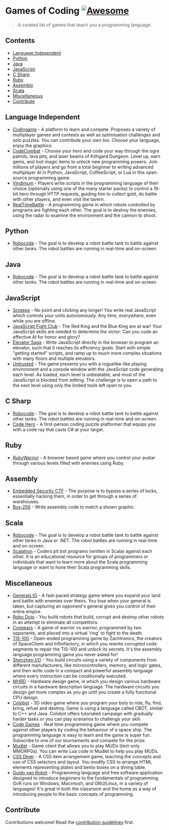 # Games of Coding [![Awesome](https://awesome.re/badge.svg)](https://awesome.re)

> A curated list of games that teach you a programming language.


## Contents

- [Language Independent](#language-independent)
- [Python](#python)
- [Java](#java)
- [JavaScript](#javascript)
- [C Sharp](#c-sharp)
- [Ruby](#ruby)
- [Assembly](#assembly)
- [Scala](#scala)
- [Miscellaneous](#miscellaneous)
- [Contribute](#contribute)

## Language Independent

- [Codingame](https://www.codingame.com/home) - A platform to learn and compete. Proposes a variety of multiplayer games and contests as well as optimisation challenges and solo puzzles. You can contribute your own too. Choose your language, enjoy the graphics. 
- [CodeCombat](https://codecombat.com) - Choose your hero and code your way through the ogre patrols, lava pits, and laser beams of Kithgard Dungeon. Level up, earn gems, and loot magic items to unlock new programming powers. Join millions of players and go from a total beginner to writing advanced multiplayer AI in Python, JavaScript, CoffeeScript, or Lua in this open-source programming game.
- [Vindinium](https://www.codingame.com/multiplayer/bot-programming/vindinium) - Players write scripts in the programming language of their choice (optionally using one of the many starter packs) to control a 16-bit hero through HTTP requests, guiding him to collect gold, do battle with other players, and even visit the tavern.
- [RealTimeBattle](http://realtimebattle.sourceforge.net) - A programming game in which robots controlled by programs are fighting each other. The goal is to destroy the enemies, using the radar to examine the environment and the cannon to shoot. 


## Python

- [Robocode](https://github.com/turkishviking/Python-Robocode) - The goal is to develop a robot battle tank to battle against other tanks. The robot battles are running in real-time and on-screen.


## Java

- [Robocode](https://robocode.sourceforge.io) - The goal is to develop a robot battle tank to battle against other tanks. The robot battles are running in real-time and on-screen.


## JavaScript

- [Screeps](https://screeps.com) - No point and clicking any longer! You write real JavaScript which controls your units autonomously. Any time, everywhere, even while you are offline.
- [JavaScript Fight Club](https://jsfight.club) - The Red King and the Blue King are at war! Your JavaScript skills are needed to determine the victor: Can you code an effective AI for honor and glory?
- [Elevator Saga](http://play.elevatorsaga.com) - Write JavaScript directly in the browser to program an elevator, such that it reaches its efficiency goals. Start with simple "getting started" scripts, and ramp up to much more complex situations with many floors and multiple elevators.
- [Untrusted](https://alexnisnevich.github.io/untrusted) - The game presents you with a roguelike-like playing environment and a console window with the JavaScript code generating each level. As loaded, each level is unbeatable, and most of the JavaScript is blocked from editing. The challenge is to open a path to the next level using only the limited tools left open to you.


## C Sharp

- [Robocode](http://robocode.sourceforge.io/robocode.dotnet) - The goal is to develop a robot battle tank to battle against other tanks. The robot battles are running in real-time and on-screen.
- [Code Hero](http://www.codehero.org) - A first-person coding puzzle platformer that equips you with a code ray that casts C# at your target.


## Ruby

- [RubyWarrior](https://www.bloc.io/ruby-warrior) - A browser based game where you control your avatar through various levels filled with enemies using Ruby.

## Assembly

- [Embedded Security CTF](https://microcorruption.com) - The purpose is to bypass a series of locks, essentially hacking them, in order to get through a series of warehouses.
- [Box-256](http://box-256.com) - Write assembly code to match a shown graphic.


## Scala

- [Robocode](https://github.com/d6y/scala-robot-dev) - The goal is to develop a robot battle tank to battle against other tanks in Java or .NET. The robot battles are running in real-time and on-screen.
- [Scalatron](http://scalatron.github.io) - Coders pit bot programs (written in Scala) against each other. It is an educational resource for groups of programmers or individuals that want to learn more about the Scala programming language or want to hone their Scala programming skills.


## Miscellaneous

- [Generals IO](http://generals.io) - A fast-paced strategy game where you expand your land and battle with enemies over theirs. You lose when your general is taken, but capturing an opponent's general gives you control of their entire empire.
- [Robo Dojo](http://robodojo.club) - You build robots that build, corrupt and destroy other robots in an attempt to eliminate all competitors.
- [Corewars](http://www.corewars.org) - A game of warrior vs warrior, programmed by two opponents, and placed into a virtual 'ring' to fight to the death.
- [TIS-100](http://www.zachtronics.com/tis-100) - Open-ended programming game by Zachtronics, the creators of SpaceChem and Infinifactory, in which you rewrite corrupted code segments to repair the TIS-100 and unlock its secrets. It's the assembly language programming game you never asked for!
- [Shenzhen I/O](http://www.zachtronics.com/shenzhen-io) - You build circuits using a variety of components from different manufacturers, like microcontrollers, memory, and logic gates, and then write code in a compact and powerful assembly language where every instruction can be conditionally executed.
- [MHRD](http://store.steampowered.com/app/576030) - Hardware design game, in which you design various hardware circuits in a hardware description language. The hardware circuits you design get more complex as you go until you create a fully functional CPU design.
- [Colobot](https://colobot.info) - 3D video game where you program your bots to ride, fly, find, bring, refuel and destroy. Game is using a language called CBOT, similar to C++ and Java. Colobot offers tutorialed campaign with gradually harder tasks or you can play scenarios to challenge your skill.
- [Code Games](http://codegames.io/en) - Real time programming game where you compete against other players by coding the behaviour of a space ship. The programming language is easy to learn and the game is super fun. Subscribe to one of our tournaments and compete for the prize.
- [Mudlet](http://www.mudlet.org) - Game client that allows you to play MUDs (text-only MMORPGs). You can write Lua code in Mudlet to help you play MUDs.
- [CSS Diner](http://flukeout.github.io) - A CSS item arrangement game, teaching the concepts and use of CSS selectors and layout. You modify CSS to arrange HTML elements representing plates and bento boxes on a dining table.
- [Guido van Robot](http://gvr.sourceforge.net) - Programming language and free software application designed to introduce beginners to the fundamentals of programming. GvR runs on Windows, Macintosh, and GNU/Linux, in a variety of languages! It's great in both the classroom and the home as a way of introducing people to the basic concepts of programming. 


## Contribute

Contributions welcome! Read the [contribution guidelines](contributing.md) first.
